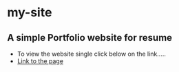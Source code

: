 # my-site

## A simple Portfolio website for resume 

- To view the website single click below on the link.....
- [Link to the page](https://ajinkyasahu.github.io/my-site/)
